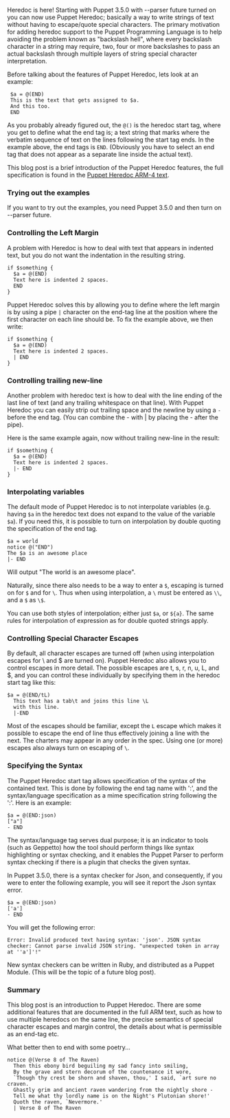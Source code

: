 Heredoc is here! Starting with Puppet 3.5.0 with --parser future turned on you can now
use Puppet Heredoc; basically a way to write strings of text without having to escape/quote special
characters. The primary motivation for adding heredoc support to the Puppet Programming Language
is to help avoiding the problem known as "backslash hell", where every backslash character in a
string may require, two, four or more backslashes to pass an actual backslash through multiple layers
of string special character interpretation.

Before talking about the features of Puppet Heredoc, lets look at an example:

     $a = @(END)
     This is the text that gets assigned to $a.
     And this too.
     END

As you probably already figured out, the `@()` is the heredoc start tag, where you get to
define what the end tag is; a text string that marks where the verbatim sequence of text on the lines
following the start tag ends. In the example above, the end tags is `END`. (Obviously you have
to select an end tag that does not appear as a separate line inside the actual text).

This blog post is a brief introduction of the Puppet Heredoc features, the full specification
is found in the [Puppet Heredoc ARM-4 text][1].

[1]:https://github.com/puppetlabs/armatures/blob/master/arm-4.heredoc/heredoc.md

### Trying out the examples

If you want to try out the examples, you need Puppet 3.5.0 and then turn on --parser future.

### Controlling the Left Margin

A problem with Heredoc is how to deal with text that appears in indented text, but you
do not want the indentation in the resulting string.

    if $something {
      $a = @(END)
      Text here is indented 2 spaces.
      END
    }
    
Puppet Heredoc solves this by allowing you to define where the left margin is by using
a pipe `|` character on the end-tag line at the position where the first character on each line
should be. To fix the example above, we then write:

    if $something {
      $a = @(END)
      Text here is indented 2 spaces.
      | END
    }

### Controlling trailing new-line

Another problem with heredoc text is how to deal with the line ending of the last line
of text (and any trailing whitespace on that line). With Puppet Heredoc you can easily strip
out trailing space and the newline by using a `-` before the end tag. (You can combine the - with | by placing the - after the pipe).

Here is the same example again, now without trailing new-line in the result:

    if $something {
      $a = @(END)
      Text here is indented 2 spaces.
      |- END
    }

### Interpolating variables

The default mode of Puppet Heredoc is to not interpolate variables (e.g. having `$a` in the
heredoc text does not expand to the value of the variable `$a`). If you need this, it is possible
to turn on interpolation by double quoting the specification of the end tag.

    $a = world
    notice @("END")
    The $a is an awesome place
    |- END

Will output "The world is an awesome place".

Naturally, since there also needs to be a way to enter a `$`, escaping is turned on for `$` and for `\`. Thus when using interpolation, a `\` must be entered as `\\`, and a `$` as `\$`.

You can use both styles of interpolation; either just `$a`, or `${a}`. The same rules for interpolation of expression as for double quoted strings apply.

### Controlling Special Character Escapes

By default, all character escapes are turned off (when using interpolation escapes for \ and $ are turned on). Puppet Heredoc also allows you to control escapes in more detail. The possible escapes are t, s, r, n, u, L, and $, and you can control these individually by specifying them in the heredoc start tag like this:

    $a = @(END/tL)
      This text has a tab\t and joins this line \L
      with this line.
      |-END

Most of the escapes should be familiar, except the `L` escape which makes it possible to escape
the end of line thus effectively joining a line with the next. The charters may appear in any order
in the spec. Using one (or more) escapes also always turn on escaping of `\`.

### Specifying the Syntax

The Puppet Heredoc start tag allows specification of the syntax of the contained text. This is done by following the end tag name with ':', and the syntax/language specification as a mime specification string following the ':'. Here is an example:

    $a = @(END:json)
    ["a"]
    - END 

The syntax/language tag serves dual purpose; it is an indicator to tools (such as Geppetto) how the tool should perform things like syntax highlighting or syntax checking, and it enables the Puppet Parser to perform syntax checking if there is a plugin that checks the given syntax. 

In Puppet 3.5.0, there is a syntax checker for Json, and consequently, if you were to enter the
following example, you will see it report the Json syntax error.

    $a = @(END:json)
    ['a']
    - END 

You will get the following error:

    Error: Invalid produced text having syntax: 'json'. JSON syntax checker: Cannot parse invalid JSON string. "unexpected token in array at ''a']'!"

New syntax checkers can be written in Ruby, and distributed as a Puppet Module. (This will be the topic of a future blog post).

### Summary

This blog post is an introduction to Puppet Heredoc. There are some additional features that are documented in the full ARM text, such as how to use multiple heredocs on the same line, the precise
semantics of special character escapes and margin control, the details about what is permissible as
an end-tag etc.

What better then to end with some poetry...

    notice @(Verse 8 of The Raven)
      Then this ebony bird beguiling my sad fancy into smiling,
      By the grave and stern decorum of the countenance it wore,
      `Though thy crest be shorn and shaven, thou,' I said, `art sure no craven.
      Ghastly grim and ancient raven wandering from the nightly shore -
      Tell me what thy lordly name is on the Night's Plutonian shore!'
      Quoth the raven, `Nevermore.'
      | Verse 8 of The Raven
